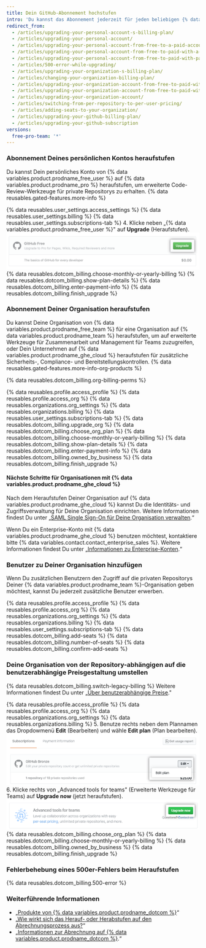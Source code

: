 ```yaml
---
title: Dein GitHub-Abonnement hochstufen
intro: 'Du kannst das Abonnement jederzeit für jeden beliebigen {% data variables.product.product_name %}-Kontotyp heraufstufen.'
redirect_from:
  - /articles/upgrading-your-personal-account-s-billing-plan/
  - /articles/upgrading-your-personal-account/
  - /articles/upgrading-your-personal-account-from-free-to-a-paid-account/
  - /articles/upgrading-your-personal-account-from-free-to-paid-with-a-credit-card/
  - /articles/upgrading-your-personal-account-from-free-to-paid-with-paypal/
  - /articles/500-error-while-upgrading/
  - /articles/upgrading-your-organization-s-billing-plan/
  - /articles/changing-your-organization-billing-plan/
  - /articles/upgrading-your-organization-account-from-free-to-paid-with-a-credit-card/
  - /articles/upgrading-your-organization-account-from-free-to-paid-with-paypal/
  - /articles/upgrading-your-organization-account/
  - /articles/switching-from-per-repository-to-per-user-pricing/
  - /articles/adding-seats-to-your-organization/
  - /articles/upgrading-your-github-billing-plan/
  - /articles/upgrading-your-github-subscription
versions:
  free-pro-team: '*'
---
```


### Abonnement Deines persönlichen Kontos heraufstufen

Du kannst Dein persönliches Konto von {% data variables.product.prodname_free_user %} auf {% data variables.product.prodname_pro %} heraufstufen, um erweiterte Code-Review-Werkzeuge für private Repositorys zu erhalten. {% data reusables.gated-features.more-info %}

{% data reusables.user_settings.access_settings %}
{% data reusables.user_settings.billing %}
{% data reusables.user_settings.subscriptions-tab %}
4. Klicke neben „{% data variables.product.prodname_free_user %}" auf **Upgrade** (Heraufstufen). ![Schaltfläche „Upgrade“](/assets/images/help/billing/settings_billing_user_upgrade.png)
{% data reusables.dotcom_billing.choose-monthly-or-yearly-billing %}
{% data reusables.dotcom_billing.show-plan-details %}
{% data reusables.dotcom_billing.enter-payment-info %}
{% data reusables.dotcom_billing.finish_upgrade %}

### Abonnement Deiner Organisation heraufstufen

Du kannst Deine Organisation von {% data variables.product.prodname_free_team %} für eine Organisation auf {% data variables.product.prodname_team %} heraufstufen, um auf erweiterte Werkzeuge für Zusammenarbeit und Management für Teams zuzugreifen, oder Dein Unternehmen auf {% data variables.product.prodname_ghe_cloud %} heraufstufen für zusätzliche Sicherheits-, Compliance- und Bereitstellungskontrollen. {% data reusables.gated-features.more-info-org-products %}

{% data reusables.dotcom_billing.org-billing-perms %}

{% data reusables.profile.access_profile %}
{% data reusables.profile.access_org %}
{% data reusables.organizations.org_settings %}
{% data reusables.organizations.billing %}
{% data reusables.user_settings.subscriptions-tab %}
{% data reusables.dotcom_billing.upgrade_org %}
{% data reusables.dotcom_billing.choose_org_plan %}
{% data reusables.dotcom_billing.choose-monthly-or-yearly-billing %}
{% data reusables.dotcom_billing.show-plan-details %}
{% data reusables.dotcom_billing.enter-payment-info %}
{% data reusables.dotcom_billing.owned_by_business %}
{% data reusables.dotcom_billing.finish_upgrade %}

#### Nächste Schritte für Organisationen mit {% data variables.product.prodname_ghe_cloud %}

Nach dem Heraufstufen Deiner Organisation auf {% data variables.product.prodname_ghe_cloud %} kannst Du die Identitäts- und Zugriffsverwaltung für Deine Organisation einrichten. Weitere Informationen findest Du unter „[SAML Single Sign-On für Deine Organisation verwalten](/articles/managing-saml-single-sign-on-for-your-organization).“

Wenn Du ein Enterprise-Konto mit {% data variables.product.prodname_ghe_cloud %} benutzen möchtest, kontaktiere bitte {% data variables.contact.contact_enterprise_sales %}. Weitere Informationen findest Du unter „[Informationen zu Enterprise-Konten](/articles/about-enterprise-accounts).“

### Benutzer zu Deiner Organisation hinzufügen

Wenn Du zusätzlichen Benutzern den Zugriff auf die privaten Repositorys Deiner {% data variables.product.prodname_team %}-Organisation geben möchtest, kannst Du jederzeit zusätzliche Benutzer erwerben.

{% data reusables.profile.access_profile %}
{% data reusables.profile.access_org %}
{% data reusables.organizations.org_settings %}
{% data reusables.organizations.billing %}
{% data reusables.user_settings.subscriptions-tab %}
{% data reusables.dotcom_billing.add-seats %}
{% data reusables.dotcom_billing.number-of-seats %}
{% data reusables.dotcom_billing.confirm-add-seats %}

### Deine Organisation von der Repository-abhängigen auf die benutzerabhängige Preisgestaltung umstellen

{% data reusables.dotcom_billing.switch-legacy-billing %} Weitere Informationen findest Du unter „[Über benutzerabhängige Preise](/articles/about-per-user-pricing)."

{% data reusables.profile.access_profile %}
{% data reusables.profile.access_org %}
{% data reusables.organizations.org_settings %}
{% data reusables.organizations.billing %}
5. Benutze rechts neben dem Plannamen das Dropdowmenü **Edit** (Bearbeiten) und wähle **Edit plan** (Plan bearbeiten). ![Dropdownmenü „Edit" (Bearbeiten)](/assets/images/help/billing/per-user-upgrade-button.png)
6. Klicke rechts von „Advanced tools for teams" (Erweiterte Werkzeuge für Teams) auf **Upgrade now** (jetzt heraufstufen). ![Schaltfläche „Upgrade now" (jetzt heraufstufen)](/assets/images/help/billing/per-user-upgrade-now-button.png)
{% data reusables.dotcom_billing.choose_org_plan %}
{% data reusables.dotcom_billing.choose-monthly-or-yearly-billing %}
{% data reusables.dotcom_billing.owned_by_business %}
{% data reusables.dotcom_billing.finish_upgrade %}

### Fehlerbehebung eines 500er-Fehlers beim Heraufstufen

{% data reusables.dotcom_billing.500-error %}

### Weiterführende Informationen

- „[Produkte von {% data variables.product.prodname_dotcom %}](/articles/github-s-products)“
- „[Wie wirkt sich das Herauf- oder Herabstufen auf den Abrechnungsprozess aus?](/articles/how-does-upgrading-or-downgrading-affect-the-billing-process)“
- „[Informationen zur Abrechnung auf {% data variables.product.prodname_dotcom %}](/articles/about-billing-on-github).“
